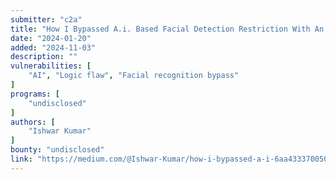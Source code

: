 ```yaml
---
submitter: "c2a"
title: "How I Bypassed A.i. Based Facial Detection Restriction With An Intended Feature On A Photo Sharing App ?"
date: "2024-01-20"
added: "2024-11-03"
description: ""
vulnerabilities: [
    "AI", "Logic flaw", "Facial recognition bypass"
]
programs: [
    "undisclosed"
]
authors: [
    "Ishwar Kumar"
]
bounty: "undisclosed"
link: "https://medium.com/@Ishwar-Kumar/how-i-bypassed-a-i-6aa433370050"
---
```




